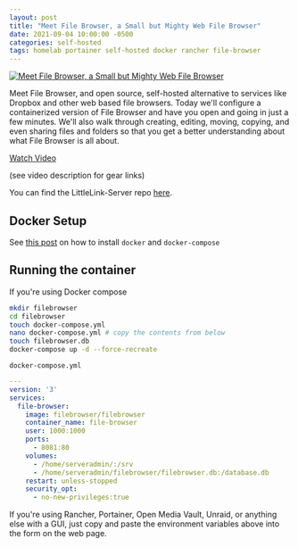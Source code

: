 ```yaml
---
layout: post
title: "Meet File Browser, a Small but Mighty Web File Browser"
date: 2021-09-04 10:00:00 -0500
categories: self-hosted
tags: homelab portainer self-hosted docker rancher file-browser
---
```


[![Meet File Browser, a Small but Mighty Web File Browser](https://img.youtube.com/vi/W2yZ5_sd9Hc/0.jpg)](https://www.youtube.com/watch?v=W2yZ5_sd9Hc "Meet File Browser, a Small but Mighty Web File Browser")

Meet File Browser, and open source, self-hosted alternative to services like Dropbox and other web based file browsers.  Today we'll configure a containerized version of File Browser and have you open and going in just a few minutes.  We'll also walk through creating, editing, moving, copying, and even sharing files and folders so that you get a better understanding about what File Browser is all about.

[Watch Video](https://www.youtube.com/watch?v=W2yZ5_sd9Hc)


(see video description for gear links)

You can find the LittleLink-Server repo [here](https://github.com/techno-tim/littlelink-server).

## Docker Setup

See [this post](https://techno-tim.github.io/posts/docker-compose-install/) on how to install `docker` and `docker-compose`

## Running the container

If you're using Docker compose

```bash
mkdir filebrowser
cd filebrowser
touch docker-compose.yml
nano docker-compose.yml # copy the contents from below
touch filebrowser.db
docker-compose up -d --force-recreate
```

`docker-compose.yml`

```yml
---
version: '3'
services:
  file-browser:
    image: filebrowser/filebrowser
    container_name: file-browser
    user: 1000:1000
    ports:
      - 8081:80
    volumes:
      - /home/serveradmin/:/srv
      - /home/serveradmin/filebrowser/filebrowser.db:/database.db
    restart: unless-stopped
    security_opt:
      - no-new-privileges:true
```


If you're using Rancher, Portainer, Open Media Vault, Unraid, or anything else with a GUI, just copy and paste the environment variables above into the form on the web page.